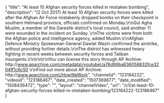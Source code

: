 {
    "title": "At least 10 Afghan security forces killed in mistaken bombing",
    "description": "(2 Oct 2017) At least 10 Afghan security forces were killed after the Afghan Air Force mistakenly dropped bombs on their checkpoint in southern Helmand province, officials confirmed on Monday.\r\nGul Agha Muslim, a member of the Gareshk district's local council, said another 11 were wounded in the incident on Sunday. \r\nThe victims were from both the Afghan police and intelligence agency, added Muslim.\r\nAfghan Defence Ministry Spokesman General Dawlat Waziri confirmed the airstrike, without providing further details.\r\nThe district has witnessed heavy fighting in recent weeks between security forces and Taliban insurgents.\r\n\r\n\r\nYou can license this story through AP Archive: http:\/\/www.aparchive.com\/metadata\/youtube\/a76d99ba636058832fce3204ff1c6c50 \r\nFind out more about AP Archive: http:\/\/www.aparchive.com\/HowWeWork",
    "channelid": "123184222",
    "videoid": "123186467",
    "date_created": "1507369677",
    "date_modified": "1508436472",
    "type": "",
    "layout": "channelVideo",
    "url": "\/c1\/at-least-10-afghan-security-forces-killed-in-mistaken-bombing\/123184222-123186467"
}